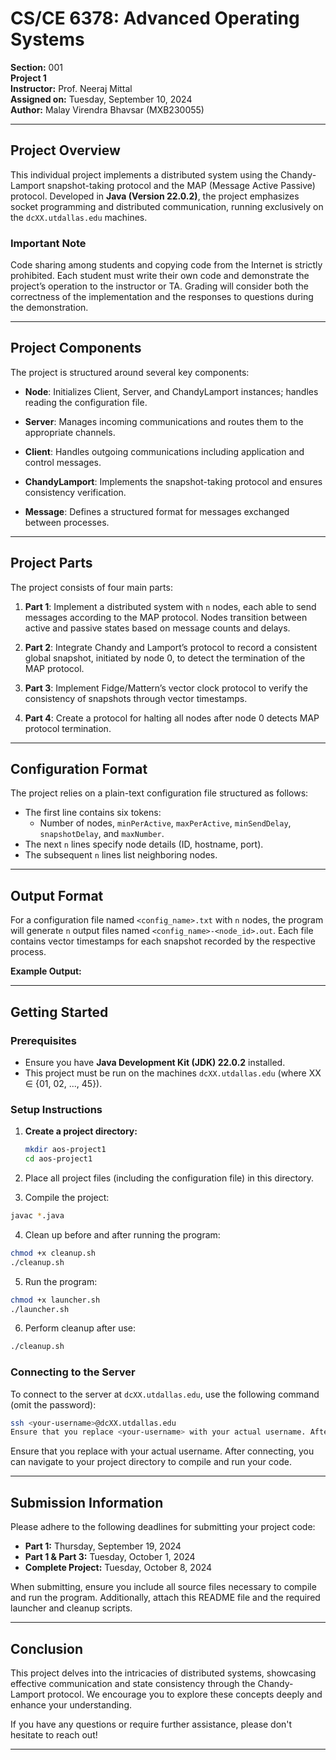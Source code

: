# CS/CE 6378: Advanced Operating Systems  
**Section:** 001  
**Project 1**  
**Instructor:** Prof. Neeraj Mittal  
**Assigned on:** Tuesday, September 10, 2024  
**Author:** Malay Virendra Bhavsar (MXB230055)

---

## Project Overview

This individual project implements a distributed system using the Chandy-Lamport snapshot-taking protocol and the MAP (Message Active Passive) protocol. Developed in **Java (Version 22.0.2)**, the project emphasizes socket programming and distributed communication, running exclusively on the `dcXX.utdallas.edu` machines.

### Important Note

Code sharing among students and copying code from the Internet is strictly prohibited. Each student must write their own code and demonstrate the project’s operation to the instructor or TA. Grading will consider both the correctness of the implementation and the responses to questions during the demonstration.

---

## Project Components

The project is structured around several key components:

- **Node**: Initializes Client, Server, and ChandyLamport instances; handles reading the configuration file.
  
- **Server**: Manages incoming communications and routes them to the appropriate channels.
  
- **Client**: Handles outgoing communications including application and control messages.
  
- **ChandyLamport**: Implements the snapshot-taking protocol and ensures consistency verification.
  
- **Message**: Defines a structured format for messages exchanged between processes.

---

## Project Parts

The project consists of four main parts:

1. **Part 1**: Implement a distributed system with `n` nodes, each able to send messages according to the MAP protocol. Nodes transition between active and passive states based on message counts and delays.

2. **Part 2**: Integrate Chandy and Lamport’s protocol to record a consistent global snapshot, initiated by node 0, to detect the termination of the MAP protocol.

3. **Part 3**: Implement Fidge/Mattern’s vector clock protocol to verify the consistency of snapshots through vector timestamps.

4. **Part 4**: Create a protocol for halting all nodes after node 0 detects MAP protocol termination.

---

## Configuration Format

The project relies on a plain-text configuration file structured as follows:

- The first line contains six tokens: 
  - Number of nodes, `minPerActive`, `maxPerActive`, `minSendDelay`, `snapshotDelay`, and `maxNumber`.
- The next `n` lines specify node details (ID, hostname, port).
- The subsequent `n` lines list neighboring nodes.


---

## Output Format

For a configuration file named `<config_name>.txt` with `n` nodes, the program will generate `n` output files named `<config_name>-<node_id>.out`. Each file contains vector timestamps for each snapshot recorded by the respective process.

**Example Output:**

---

## Getting Started

### Prerequisites

- Ensure you have **Java Development Kit (JDK) 22.0.2** installed.
- This project must be run on the machines `dcXX.utdallas.edu` (where XX ∈ {01, 02, ..., 45}).

### Setup Instructions

1. **Create a project directory:**
   ```bash
   mkdir aos-project1
   cd aos-project1
   ```
   
2. Place all project files (including the configuration file) in this directory.

3. Compile the project:
```bash
javac *.java
```

4. Clean up before and after running the program:
```bash
chmod +x cleanup.sh
./cleanup.sh
```

5. Run the program:
```bash
chmod +x launcher.sh
./launcher.sh
```

6. Perform cleanup after use:
```bash
./cleanup.sh
```

### Connecting to the Server

To connect to the server at `dcXX.utdallas.edu`, use the following command (omit the password):

```bash
ssh <your-username>@dcXX.utdallas.edu
Ensure that you replace <your-username> with your actual username. After connecting, you can navigate to your project directory to compile and run your code.
```

Ensure that you replace <your-username> with your actual username. After connecting, you can navigate to your project directory to compile and run your code.

---

## Submission Information

Please adhere to the following deadlines for submitting your project code:

- **Part 1:** Thursday, September 19, 2024
- **Part 1 & Part 3:** Tuesday, October 1, 2024
- **Complete Project:** Tuesday, October 8, 2024

When submitting, ensure you include all source files necessary to compile and run the program. Additionally, attach this README file and the required launcher and cleanup scripts.

---

## Conclusion

This project delves into the intricacies of distributed systems, showcasing effective communication and state consistency through the Chandy-Lamport protocol. We encourage you to explore these concepts deeply and enhance your understanding.

If you have any questions or require further assistance, please don't hesitate to reach out!

---


